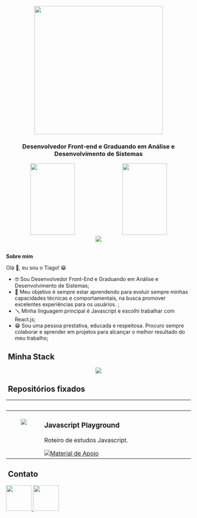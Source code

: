 <div align="center">
  <img height="350em" src=""/>
</div>

<h3 align="center">Desenvolvedor Front-end e Graduando em Análise e Desenvolvimento de Sistemas</h3>
<div align="center">
  <div align="center">  
    <img width="49%" height="195px" src="https://github-readme-stats.vercel.app/api?username=TiagoLeopoldo&theme=dark&hide_border=false&include_all_commits=false&count_private=true" />
    <img width="49%" height="195px" src="https://github-readme-stats.vercel.app/api/top-langs/?username=TiagoLeopoldo&theme=dark&hide_border=false&include_all_commits=false&count_private=true&layout=compact" />
  </div>
    <img src="https://github-profile-trophy.vercel.app/?username=TiagoLeopoldo&theme=tokyonight"/>
</div><br />

<p><strong>Sobre mim</strong></p>

Olá 👋, eu sou o Tiago! 😁<br />
- 🤓 Sou Desenvolvedor Front-End e Graduando em Análise e Desenvolvimento de Sistemas;<br />
- 🧠 Meu objetivo é sempre estar aprendendo para evoluir sempre minhas capacidades técnicas e comportamentais, na busca promover excelentes experiências para os usuários. ;<br />
- 🪛 Minha linguagem principal é Javascript e escolhi trabalhar com React.js;<br />
- 😁 Sou uma pessoa prestativa, educada e respeitosa. Procuro sempre colaborar e aprender em projetos para alcançar o melhor resultado do meu trabalho;<br />

## &nbsp;Minha Stack

<div align="center">
  <img src="https://skillicons.dev/icons?i=vscode,react,js,tailwind,css,html,git,github&theme=dark" />
</div>

## &nbsp;Repositórios fixados

<table>
	<thead>
		<tr>
			<th colspan="2" width="2000">&nbsp;</th>
		</tr>
	</thead>
	<tbody>
		<tr>
			<td align="center" valign="top" width="80"><br />
			<a href="https://github.com/TiagoLeopoldo/playground-javascript">
      <img src="https://skillicons.dev/icons?i=js&theme=dark" /> 
      </a>
      </td>
			<td valign="top">
			<h3>Javascript Playground</h3>
			<p>Roteiro de estudos Javascript.</p>
			<a href="https://github.com/TiagoLeopoldo/playground-javascript">
 			 	<img src="https://img.shields.io/badge/Ver%20Material-F0DB4F?style=for-the-badge" alt="Material de Apoio">
			</a>
			</td>
		</tr></tbody></table>

## &nbsp;Contato

<a href="https://www.linkedin.com/in/tiago-noronha-leopoldo/">
  <img src="https://img.shields.io/badge/LinkedIn-%230077B5.svg?logo=linkedin&logoColor=white" width="70px"/>
</a>
<a href="mailto:tnleopoldo.dev@gmail.com">
  <img src="https://img.shields.io/badge/Email-D14836?logo=gmail&logoColor=white" width="70px"/>
</a>
